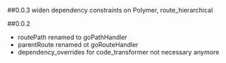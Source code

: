 ##0.0.3
widen dependency constraints on Polymer, route_hierarchical

##0.0.2
- routePath renamed to goPathHandler
- parentRoute renamed ot goRouteHandler
- dependency_overrides for code_transformer not necessary anymore
